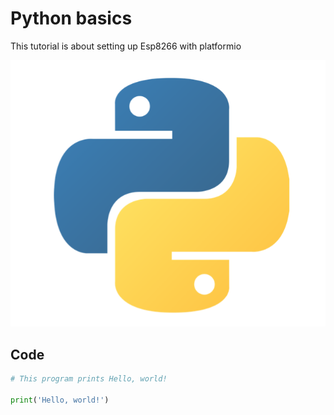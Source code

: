 # Python basics
This tutorial is about setting up Esp8266 with platformio

![alt text](../../media/logos/python-logo.png "Python")


## Code

```py
# This program prints Hello, world!

print('Hello, world!')
```
